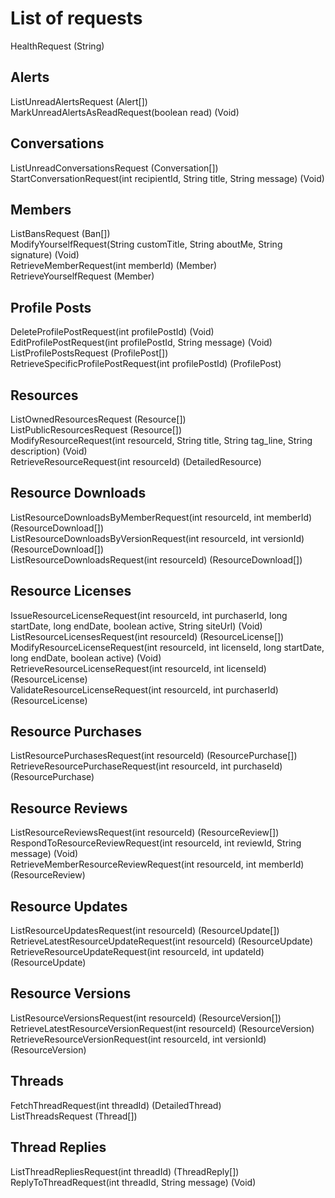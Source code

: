 # List of requests
HealthRequest (String)

## Alerts
ListUnreadAlertsRequest (Alert[])  
MarkUnreadAlertsAsReadRequest(boolean read) (Void)

## Conversations
ListUnreadConversationsRequest (Conversation[])  
StartConversationRequest(int recipientId, String title, String message) (Void)

## Members
ListBansRequest (Ban[])  
ModifyYourselfRequest(String customTitle, String aboutMe, String signature) (Void)  
RetrieveMemberRequest(int memberId) (Member)  
RetrieveYourselfRequest (Member)

## Profile Posts
DeleteProfilePostRequest(int profilePostId) (Void)  
EditProfilePostRequest(int profilePostId, String message) (Void)  
ListProfilePostsRequest (ProfilePost[])  
RetrieveSpecificProfilePostRequest(int profilePostId) (ProfilePost)

## Resources
ListOwnedResourcesRequest (Resource[])  
ListPublicResourcesRequest (Resource[])  
ModifyResourceRequest(int resourceId, String title, String tag_line, String description) (Void)  
RetrieveResourceRequest(int resourceId) (DetailedResource)

## Resource Downloads
ListResourceDownloadsByMemberRequest(int resourceId, int memberId) (ResourceDownload[])  
ListResourceDownloadsByVersionRequest(int resourceId, int versionId) (ResourceDownload[])  
ListResourceDownloadsRequest(int resourceId) (ResourceDownload[])

## Resource Licenses
IssueResourceLicenseRequest(int resourceId, int purchaserId, long startDate, long endDate, boolean active, String siteUrl) (Void)  
ListResourceLicensesRequest(int resourceId) (ResourceLicense[])  
ModifyResourceLicenseRequest(int resourceId, int licenseId, long startDate, long endDate, boolean active) (Void)  
RetrieveResourceLicenseRequest(int resourceId, int licenseId) (ResourceLicense)  
ValidateResourceLicenseRequest(int resourceId, int purchaserId) (ResourceLicense)

## Resource Purchases
ListResourcePurchasesRequest(int resourceId) (ResourcePurchase[])  
RetrieveResourcePurchaseRequest(int resourceId, int purchaseId) (ResourcePurchase)

## Resource Reviews
ListResourceReviewsRequest(int resourceId) (ResourceReview[])  
RespondToResourceReviewRequest(int resourceId, int reviewId, String message) (Void)  
RetrieveMemberResourceReviewRequest(int resourceId, int memberId) (ResourceReview)

## Resource Updates
ListResourceUpdatesRequest(int resourceId) (ResourceUpdate[])  
RetrieveLatestResourceUpdateRequest(int resourceId) (ResourceUpdate)  
RetrieveResourceUpdateRequest(int resourceId, int updateId) (ResourceUpdate)

## Resource Versions
ListResourceVersionsRequest(int resourceId) (ResourceVersion[])  
RetrieveLatestResourceVersionRequest(int resourceId) (ResourceVersion)  
RetrieveResourceVersionRequest(int resourceId, int versionId) (ResourceVersion)

## Threads
FetchThreadRequest(int threadId) (DetailedThread)  
ListThreadsRequest (Thread[])

## Thread Replies
ListThreadRepliesRequest(int threadId) (ThreadReply[])  
ReplyToThreadRequest(int threadId, String message) (Void)
